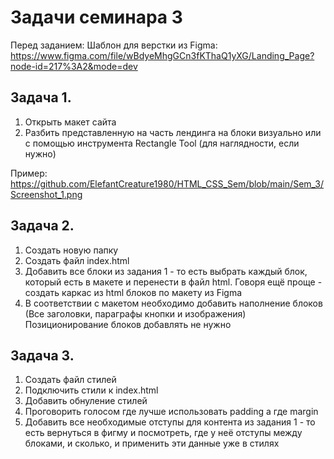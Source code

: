 # Задачи семинара 3

Перед заданием: Шаблон для верстки из Figma: https://www.figma.com/file/wBdyeMhgGCn3fKThaQ1yXG/Landing_Page?node-id=217%3A2&mode=dev


## Задача 1.

1. Открыть макет сайта
2. Разбить представленную на часть лендинга на блоки визуально или с помощью инструмента Rectangle Tool (для наглядности, если нужно)

Пример: https://github.com/ElefantCreature1980/HTML_CSS_Sem/blob/main/Sem_3/Screenshot_1.png

## Задача 2.

1. Создать новую папку
2. Создать файл index.html
3. Добавить все блоки из задания 1 - то есть выбрать каждый блок, который есть в макете и перенести в файл html. Говоря ещё проще - создать каркас из html блоков по макету из Figma
4. В соответствии с макетом необходимо добавить наполнение блоков (Все заголовки, параграфы кнопки и изображения)
Позиционирование блоков добавлять не нужно



## Задача 3.

1. Создать файл стилей
2. Подключить стили к index.html
3. Добавить обнуление стилей
4. Проговорить голосом где лучше использовать padding а где margin
5. Добавить все необходимые отступы для контента из задания 1 - то есть вернуться в фигму и посмотреть, где у неё отступы между блоками, и сколько, и применить эти данные уже в стилях

